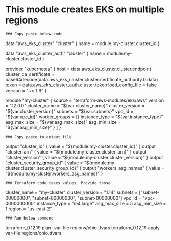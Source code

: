# This module creates EKS on multiple regions

```
### Copy paste below code
```
data "aws_eks_cluster" "cluster" {
  name = module.my-cluster.cluster_id
}

data "aws_eks_cluster_auth" "cluster" {
  name = module.my-cluster.cluster_id
}

provider "kubernetes" {
  host                   = data.aws_eks_cluster.cluster.endpoint
  cluster_ca_certificate = base64decode(data.aws_eks_cluster.cluster.certificate_authority.0.data)
  token                  = data.aws_eks_cluster_auth.cluster.token
  load_config_file       = false
  version                = "~> 1.9"
}

module "my-cluster" {
  source          = "terraform-aws-modules/eks/aws"
  version         = "12.0.0"
  cluster_name    = "${var.cluster_name}"
  cluster_version = "${var.cluster_version}"
  subnets         = "${var.subnets}"
  vpc_id          = "${var.vpc_id}"
  worker_groups = [{
    instance_type = "${var.instance_type}"
    asg_max_size  = "${var.asg_max_size}"
    asg_min_size  = "${var.asg_min_size}"
    }
  ]
}

```
### Copy paste to output file

```
output "cluster_id" {
  value = "${module.my-cluster.cluster_id}"
}
output "cluster_arn" {
  value = "${module.my-cluster.cluster_arn}"
}
output "cluster_version" {
  value = "${module.my-cluster.cluster_version}"
}
output "cluster_security_group_id" {
  value = "${module.my-cluster.cluster_security_group_id}"
}
output "workers_asg_names" {
  value = "${module.my-cluster.workers_asg_names}"
}


```
### Terraform code takes values. Provide those 
```
cluster_name = "my-cluster"
cluster_version = "1.14"
subnets = ["subnet-00000000", "subnet-00000000", "subnet-00000000"]
vpc_id = "vpc-0000000000"
instance_type = "m4.large"
asg_max_size = 5
asg_min_size = 1
region = "us-east-2"


```
### Run below command 
```
terraform_0.12.19 plan -var-file regions/ohio.tfvars 
terraform_0.12.19 apply -var-file regions/ohio.tfvars
